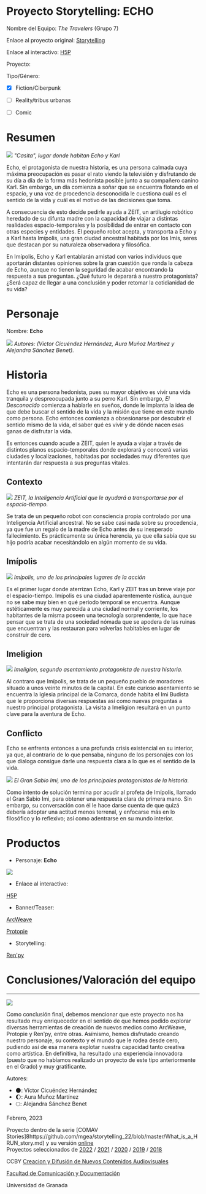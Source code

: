 

# Proyecto Storytelling: ECHO

Nombre del Equipo: _The Travelers_ (Grupo 7)

Enlace al proyecto original: [Storytelling](https://github.com/aurabranford/storytelling)

Enlace al interactivo: [H5P](https://h5p.org/node/1368753)

Proyecto: 

Tipo/Género:  
- [x] Fiction/Ciberpunk  
- [ ] Reality/tribus urbanas  
- [ ] Comic


# Resumen

![](https://github.com/aurabranford/storytelling/blob/master/casita.jfif)
_"Casita", lugar donde habitan Echo y Karl_


Echo, el protagonista de nuestra historia, es una persona calmada cuya máxima preocupación es pasar el rato viendo la televisión y disfrutando de su día a día de la forma más hedonista posible junto a su compañero canino Karl. Sin embargo, un día comienza a soñar que se encuentra flotando en el espacio, y una voz de procedencia desconocida le cuestiona cuál es el sentido de la vida y cuál es el motivo de las decisiones que toma.

A consecuencia de esto decide pedirle ayuda a ZEIT, un artilugio robótico heredado de su difunta madre con la capacidad de viajar a distintas realidades espacio-temporales y la posibilidad de entrar en contacto con otras especies y entidades. El pequeño robot acepta, y transporta a Echo y a Karl hasta Imípolis, una gran ciudad ancestral habitada por los Imis, seres que destacan por su naturaleza observadora y filosófica.

En Imípolis, Echo y Karl entablarán amistad con varios individuos que aportarán distantes opiniones sobre la gran cuestión que ronda la cabeza de Echo, aunque no tienen la seguridad de acabar encontrando la respuesta a sus preguntas. ¿Qué futuro le deparará a nuestro protagonista? ¿Será capaz de llegar a una conclusión y poder retomar la cotidianidad de su vida?


# Personaje

Nombre: **Echo**

![](https://github.com/aurabranford/storytelling/blob/master/Echo%20-%20Ficha%20T%C3%A9cnica.png)
_Autores: (Victor Cicuéndez Hernández, Aura Muñoz Martínez y Alejandra Sánchez Benet)._


# Historia

Echo es una persona hedonista, pues su mayor objetivo es vivir una vida tranquila y despreocupada junto a su perro Karl. Sin embargo, _El Desconocido_ comienza a hablarle en sueños, donde le implanta la idea de que debe buscar el sentido de la vida y la misión que tiene en este mundo como persona. Echo entonces comienza a obsesionarse por descubrir el sentido mismo de la vida, el saber qué es vivir y de dónde nacen esas ganas de disfrutar la vida.

Es entonces cuando acude a ZEIT, quien le ayuda a viajar a través de distintos planos espacio-temporales donde explorará y conocerá varias ciudades y localizaciones, habitadas por sociedades muy diferentes que intentarán dar respuesta a sus preguntas vitales.


## Contexto

![](https://github.com/aurabranford/storytelling/blob/master/zeit%20transformation.png)
_ZEIT, la Inteligencia Artificial que le ayudará a transportarse por el espacio-tiempo._

Se trata de un pequeño robot con consciencia propia controlado por una Inteligencia Artificial ancestral. No se sabe casi nada sobre su procedencia, ya que fue un regalo de la madre de Echo antes de su inesperado fallecimiento. Es prácticamente su única herencia, ya que ella sabía que su hijo podría acabar necesitándolo en algún momento de su vida.


## **Imípolis**

![](https://github.com/aurabranford/storytelling/blob/master/bg%20imipolis.png)
_Imípolis, uno de los principales lugares de la acción_

Es el primer lugar donde aterrizan Echo, Karl y ZEIT tras un breve viaje por el espacio-tiempo. Imípolis es una ciudad aparentemente rústica, aunque no se sabe muy bien en qué periodo temporal se encuentra. Aunque estéticamente es muy parecida a una ciudad normal y corriente, los habitantes de la misma poseen una tecnología sorprendente, lo que hace pensar que se trata de una sociedad nómada que se apodera de las ruinas que encuentran y las restauran para volverlas habitables en lugar de construir de cero.


## **Imeligion** 

![](https://github.com/aurabranford/storytelling/blob/master/bg%20imeligion.png)
_Imeligion, segundo asentamiento protagonista de nuestra historia._

Al contraro que Imípolis, se trata de un pequeño pueblo de moradores situado a unos veinte minutos de la capital. En este curioso asentamiento se encuentra la Iglesia principal de la Comarca, donde habita el Imi Budista que le proporciona diversas respuestas así como nuevas preguntas a nuestro principal protagonista. La visita a Imeligion resultará en un punto clave para la aventura de Echo.


## Conflicto 

Echo se enfrenta entonces a una profunda crisis existencial en su interior, ya que, al contrario de lo que pensaba, ninguno de los personajes con los que dialoga consigue darle una respuesta clara a lo que es el sentido de la vida.

![](https://github.com/aurabranford/storytelling/blob/master/wisdom%20imi%20close.png)
_El Gran Sabio Imi, uno de los principales protagonistas de la historia._

Como intento de solución termina por acudir al profeta de Imípolis, llamado el Gran Sabio Imi, para obtener una respuesta clara de primera mano. Sin embargo, su conversación con él le hace darse cuenta de que quizá debería adoptar una actitud menos terrenal, y enfocarse más en lo filosófico y lo reflexivo; así como adentrarse en su mundo interior.


# Productos

- Personaje: **Echo**

![](https://github.com/aurabranford/storytelling/blob/master/echo%20happy.png)


- Enlace al interactivo: 

[H5P](https://h5p.org/node/1368753)


- Banner/Teaser: 

[ArcWeave](https://arcweave.com/app/project/1M62P2nlwr/play)

[Protopie](https://cloud.protopie.io/p/aa27669784a52f0b63e6ce7d)


- Storytelling:

[Ren'py](https://pradogrado2223.ugr.es/mod/forum/discuss.php?d=84199)




# Conclusiones/Valoración del equipo
------
![](https://upload.wikimedia.org/wikipedia/commons/thumb/6/62/CC-BY-SA-Andere_Wikis_%28v%29.svg/200px-CC-BY-SA-Andere_Wikis_%28v%29.svg.png)

Como conclusión final, debemos mencionar que este proyecto nos ha resultado muy enriquecedor en el sentido de que hemos podido explorar diversas herramientas de creación de nuevos medios como ArcWeave, Protopie y Ren'py, entre otras.
Asímismo, hemos disfrutado creando nuestro personaje, su contexto y el mundo que le rodea desde cero, pudiendo así de esa manera explotar nuestra capacidad tanto creativa como artística. En definitiva, ha resultado una experiencia innovadora (puesto que no habíamos realizado un proyecto de este tipo anteriormente en el Grado) y muy gratificante.


Autores:  

- 🌑: Víctor Cicuéndez Hernández
- 🌔: Aura Muñoz Martínez
- 🌕: Alejandra Sánchez Benet 


Febrero, 2023

Proyecto dentro de la serie [COMAV Stories]8https://github.com/mgea/storytelling_22/blob/master/What_is_a_HRUN_story.md) y su versión [online](https://utopolis.ugr.es/media/HRUN/)  
Proyectos seleccionados de [2022](https://github.com/mgea/storytelling/blob/master/2022/readme.md) / [2021](https://github.com/mgea/storytelling/blob/master/2021/readme.md) / [2020](https://github.com/mgea/storytelling/blob/master/2020/readme.md)  / 
[2019](https://github.com/mgea/storytelling/blob/master/2019/readme.md) / [2018](https://github.com/mgea/storytelling/blob/master/2018/readme.md) 

CCBY [Creacion y Difusión de Nuevos Contenidos Audiovisuales](http://utopolis.ugr.es/medialab)

[Facultad de Comunicación y Documentación](http://fcd.ugr.es)

Universidad de Granada
